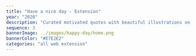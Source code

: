 ```yaml
---
title: "Have a nice day - Extension"
year: "2020"
description: "Curated motivated quotes with beautiful illustrations on new tabs extension."
sequence: 3
bannerImage: ../images/happy-day/home.png
bannerColor: "#E7E2E2"
categories: "all web extension"
---
```

